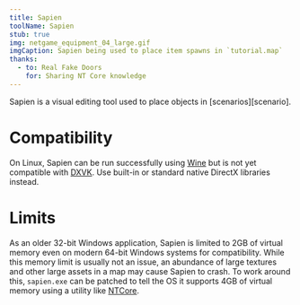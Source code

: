 ```yaml
---
title: Sapien
toolName: Sapien
stub: true
img: netgame_equipment_04_large.gif
imgCaption: Sapien being used to place item spawns in `tutorial.map`
thanks:
  - to: Real Fake Doors
    for: Sharing NT Core knowledge
---
```

Sapien is a visual editing tool used to place objects in [scenarios][scenario].

# Compatibility
On Linux, Sapien can be run successfully using [Wine][] but is not yet compatible with [DXVK][]. Use built-in or standard native DirectX libraries instead.

# Limits
As an older 32-bit Windows application, Sapien is limited to 2GB of virtual memory even on modern 64-bit Windows systems for compatibility. While this memory limit is usually not an issue, an abundance of large textures and other large assets in a map may cause Sapien to crash. To work around this, `sapien.exe` can be patched to tell the OS it supports 4GB of virtual memory using a utility like [NTCore][ntcore].

[wine]: https://www.winehq.org/
[dxvk]: https://github.com/doitsujin/dxvk
[ntcore]: https://ntcore.com/?page_id=371
